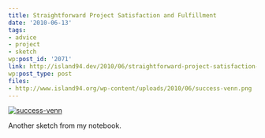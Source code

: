 ```yaml
---
title: Straightforward Project Satisfaction and Fulfillment
date: '2010-06-13'
tags:
- advice
- project
- sketch
wp:post_id: '2071'
link: http://island94.dev/2010/06/straightforward-project-satisfaction-and-fulfillment/
wp:post_type: post
files:
- http://www.island94.org/wp-content/uploads/2010/06/success-venn.png
---
```


[ ![](http://www.island94.org/wp-content/uploads/2010/06/success-venn.png "success-venn") ](http://www.island94.org/wp-content/uploads/2010/06/success-venn.png)

Another sketch from my notebook.